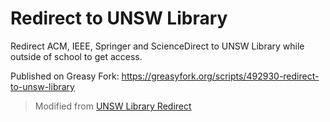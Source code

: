 # Redirect to UNSW Library
Redirect ACM, IEEE, Springer and ScienceDirect to UNSW Library while outside of school to get access.

Published on Greasy Fork: https://greasyfork.org/scripts/492930-redirect-to-unsw-library

  > Modified from [UNSW Library Redirect](https://github.com/yujianke100/University-Library-Redirect/tree/UNSW?tab=readme-ov-file)
